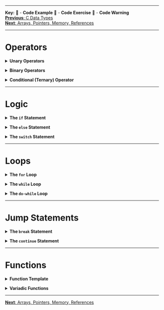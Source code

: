 
---
**Key:** 
:large_orange_diamond: - **Code Example** 
:large_blue_diamond: - **Code Exercise** 
:red_circle: - **Code Warning**  
[**Previous**: C Data Types](https://github.com/ackirby88/CS107/blob/master/C-Basics/C-3-CDataTypes.md)  
[**Next**: Arrays, Pointers, Memory, References](https://github.com/ackirby88/CS107/blob/master/C-Basics/C-5-Memory.md)

---
# Operators
**<details><summary>Unary Operators</summary>**
<p>

- minus `-`, plus `+`
- logical negation `!`
- prefix increment `++` and decrement `--`
- address operator `&` and indirection `*`
- bitwise negation `~`
- cast operator
- `sizeof` operator
</p>
</details>

**<details><summary>Binary Operators</summary>**
<p>
  
- multiplication `*`, remainder `%`, and division `/`
- addition `+` and subtraction `-`
- left shift `<<` and right shift `>>`
- less than `<`, less than or equal to `<=`, greater than `>`, and greater than or equal to `>=`
- equality `==` and inequality `!=`
- bitwise operators: AND `&`, OR `|`, and XOR `^`
- logical operators: AND `&&` and OR `||`
</p>
</details>

**<details><summary>Conditional (Ternary) Operator</summary>**
<p>
  
The conditional operator `(expression) ? (val1):(val2)` takes three operands.  
It tests the result of the first operand and then evaluates one of the other two operands based on the result of the first.
```C
// if-else statement
if (expression == true) {
  ret = (val1);
} else {
  ret = (val2);
}

// ternary operator
ret = (expression) ? (val1):(val2) ;
```

**Example:**
```C
int a = (x < y) ? x : y; // a = min(x, y)
```
</p>
</details>

---
# Logic
**<details><summary>The `if` Statement</summary>**
<p>

```C
// with braces
if (x == 100) {
  cout << "x is 100";
}

// indented, no braces
if (x == 100)
  cout << "x is 100";

// in-line
if(x == 100) cout << "x is 100";
```
Note that **for in-line conditionals, the first expression is only subject to the conditional.**  
In the following example, only `free(my_ptr)` is subject to the conditional statement, and `my_ptr = NULL;` is **always** executed.
```C
if(my_ptr != NULL) free(my_ptr); my_ptr = NULL; // only free(my_ptr) is in the conditional evaluation
```
</p>
</details>


**<details><summary>The `else` Statement</summary>**
<p>
  
We can have more conditionals using `else if` and `else`. Again, **braces are optional but highly recommended!**
```C
if (x > 0)
  cout << "x is positive";
else if (x < 0)
  cout << "x is negative";
else
  cout << "x is 0";
```
</p>
</details>


**<details><summary>The `switch` Statement</summary>**
<p>
  
The `switch` control structure can simplify `else if` statements. The general structure is as follows:
```C
switch (expression) {
  case constant1:
     group of statements 1;
     break;
  case constant2:
     group of statements 2;
     break;
  .
  .
  .
  default:
     default group of statements
}
```

Notice the use of `break;` statements within the `case` options.  
If we don't include the `break`, it will execute that case **and** the next case, resulting in *fall-through*.  

**Example:**
```C
switch (x) {
  case 1: group of statements 1; // fall-through to also execute case 2.
  case 2: group of statements 2; break;
  .
  default:
     default group of statements
}
```
If `x = 1`, then the statements for `case 1` **and** `case 2` are executed.  
:large_orange_diamond: [Deepnote: Switch Case Demo](https://deepnote.com/project/fdeed75f-9b4a-428c-8bb7-3766103008ee#%2FC-Basics%2FSwitchCase%2Fswitch.c)
</p>
</details>

---
# Loops
**<details><summary>The `for` Loop</summary>**
<p>
  
**Format:**
```C
for (initialization; condition; increase) statement;
```

**Example:**
```C++
for (int i = 0; i < 100; ++i) {
  i *= 10;
}
```

Optionally, we can add more arguments inside the `for` loop arguments:
```C
for (n = 0, i = 100; n != i; n++, i--) {
   // whatever here...
}
```
</p>
</details>


**<details><summary>The `while` Loop</summary>**
<p>
  
**Format:**
```C
while (expression) statement
```

**Example:**
```C++
#include <iostream>
using namespace std;

int main(void){
  int n;
  cout << "Enter the starting number > ";
  cin >> n;

  while (n>0) {
    cout << n << ", ";
    --n;
  }

  cout << "FIRE!\n";
  return 0;
}
```
</p>
</details>


**<details><summary>The `do-while` Loop</summary>**
<p>
  
**Format:**
```C
do statement while (condition);
```

**Example:**
```C++
#include <iostream>
using namespace std;

int main(void){
  unsigned long n;
  do {
    cout << "Enter number (0 to end): ";
    cin >> n;
    cout << "You entered: " << n << "\n";
  } while (n != 0);
  return 0;
}
```
</p>
</details>

---
# Jump Statements
**<details><summary>The `break` Statement</summary>**
<p>
  
Using the `break` statement, we can leave a loop even if the condition for its end is not fulfilled.  
It can be used to end an infinite loop, or to force it to end before its natural end.  

**Example:**
```C++
#include <iostream>
using namespace std;

int main(void){
  for (int n = 10; n > 0; n--) {
    cout << n << ", ";
    if (n == 3){
      cout << "countdown aborted!";
      break;
    }
  }
  return 0;
}
```
**Result:** `10, 9, 8, 7, 6, 5, 4, 3, countdown aborted!`  
</p>
</details>


**<details><summary>The `continue` Statement</summary>**
<p>
  
The `continue` statement causes the program to skip the rest of the loop in the current iteration as if the end of the statement block had been reached, causing it to jump to the start of the following iteration.

**Example:**
```C++
// continue loop example
#include <iostream>
using namespace std;

int main(void){
  for (int n = 10; n > 0; n--) {
    if (n == 5) continue;
    cout << n << ", ";
  }
  cout << "FIRE!\n";
  return 0;
}
```
**Result:** `10, 9, 8, 7, 6, 4, 3, 2, 1, FIRE!`  
</p>
</details>

---
# Functions
**<details><summary>Function Template</summary>**
<p>

- C: function names must be unique (*no overloading*)  
- C++: function names may be the same but the input arguments must differ  

**Format:**
```C
return_type function_name (argument list){
    Set of statements – Block of code
}
```

**Example:**
```C
double my_awesome_function(int ia, double db, char name){
  // body of function
}
```
</p>
</details>

**<details><summary>Variadic Functions</summary>**
<p>

- Variadic functions are functions (e.g. printf) which take a variable number of arguments.
```C
#include <stdio.h>
#include <stdarg.h>

// Note: the ... in the input arguments is really ...
void simple_printf(const char* fmt, ...){
    va_list args;
    va_start(args, fmt);
 
    while (*fmt != '\0') {
        if (*fmt == 'd') {
            int i = va_arg(args, int);
            printf("%d\n", i);
        } else if (*fmt == 'c') {
            // A 'char' variable will be promoted to 'int'
            // A character literal in C is already 'int' by itself
            int c = va_arg(args, int);
            printf("%c\n", c);
        } else if (*fmt == 'f') {
            double d = va_arg(args, double);
            printf("%f\n", d);
        }
        ++fmt;
    }
    va_end(args);
}

int main(void){
    simple_printf("dcff", 3, 'a', 1.999, 42.5); 
}
```
</p>
</details>


---
[**Next**: Arrays, Pointers, Memory, References](https://github.com/ackirby88/CS107/blob/master/C-Basics/C-5-Memory.md)
